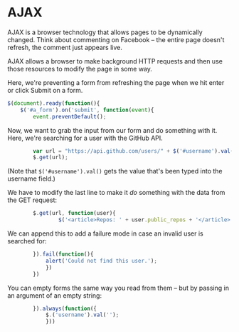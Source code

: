 # AJAX

AJAX is a browser technology that allows pages to be dynamically changed. Think about commenting on Facebook – the entire page doesn't refresh, the comment just appears live.

AJAX allows a browser to make background HTTP requests and then use those resources to modify the page in some way.

Here, we're preventing a form from refreshing the page when we hit enter or click Submit on a form.

```js
$(document).ready(function(){
    $('#a_form').on('submit', function(event){
        event.preventDefault();
```

Now, we want to grab the input from our form and do something with it. Here, we're searching for a user with the GitHub API.

```js
        var url = "https://api.github.com/users/" + $('#username').val();
        $.get(url);
```

(Note that `$('#username').val()` gets the value that's been typed into the username field.)

We have to modify the last line to make it *do* something with the data from the GET request:

```js
        $.get(url, function(user){
                $('<article>Repos: ' + user.public_repos + '</article>').appendTo('.profile-container');
```

We can append this to add a failure mode in case an invalid user is searched for:

```js
        }).fail(function(){
            alert('Could not find this user.');
            })
        })
```

You can empty forms the same way you read from them – but by passing in an argument of an empty string:

```js
        }).always(function({
            $.('username').val('');
            }))
```
